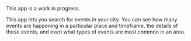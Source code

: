This app is a work in progress.

This app lets you search for events in your city. You can see how many events are happening in a particular place and timeframe, the details of those events, and even what types of events are most common in an area.
